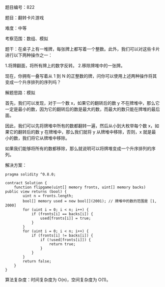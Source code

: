 题目编号：822

题目：翻转卡片游戏

难度：中等

考察范围：数组、模拟

题干：在桌子上有一堆牌，每张牌上都写着一个整数。此外，我们可以对这些卡片进行以下两种操作之一：

1.将牌翻面，将所有牌上的数字反转。
2.移除牌堆中的一张牌。

现在，你拥有一叠写着从 1 到 N 的正整数的牌，问你可以使用上述两种操作将其变成一个升序排列的序列吗？

解题思路：模拟

首先，我们可以发现，对于一个数 x，如果它的翻转后的数 y 不在牌堆中，那么它一定是最小的数，因为它的翻转后的数是最大的数，而最大的数只能在牌堆的最后面。

因此，我们可以先将牌堆中所有的数都翻转一遍，然后从小到大枚举每个数 x，如果它的翻转后的数 y 在牌堆中，那么我们就将 y 从牌堆中移除，否则，x 就是最小的数，我们将它从牌堆中移除。

如果我们能够将所有的数都移除，那么就说明可以将牌堆变成一个升序排列的序列。

解决方案：

```
pragma solidity ^0.8.0;

contract Solution {
    function flipgame(uint[] memory fronts, uint[] memory backs) public view returns (bool) {
        uint n = fronts.length;
        bool[] memory used = new bool[](2001); // 牌堆中的数的范围是 [1, 2000]
        for (uint i = 0; i < n; i++) {
            if (fronts[i] == backs[i]) {
                used[fronts[i]] = true;
            }
        }
        for (uint i = 0; i < n; i++) {
            if (fronts[i] != backs[i]) {
                if (!used[fronts[i]]) {
                    return true;
                }
            }
        }
        return false;
    }
}
```

算法复杂度：时间复杂度为 O(n)，空间复杂度为 O(1)。